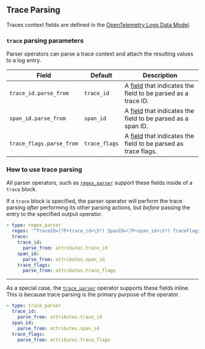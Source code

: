 ## Trace Parsing

Traces context fields are defined in the [OpenTelemetry Logs Data Model](https://github.com/GlancingMind/opentelemetry-specification/blob/main/specification/logs/data-model.md#trace-context-fields).


### `trace` parsing parameters

Parser operators can parse a trace context and attach the resulting values to a log entry.

| Field                    | Default       | Description |
| ---                      | ---           | ---         |
| `trace_id.parse_from`    | `trace_id`    | A [field](../types/field.md) that indicates the field to be parsed as a trace ID. |
| `span_id.parse_from`     | `span_id`     | A [field](../types/field.md) that indicates the field to be parsed as a span ID. |
| `trace_flags.parse_from` | `trace_flags` | A [field](../types/field.md) that indicates the field to be parsed as trace flags. |


### How to use trace parsing

All parser operators, such as [`regex_parser`](../operators/regex_parser.md) support these fields inside of a `trace` block.

If a `trace` block is specified, the parser operator will perform the trace parsing _after_ performing its other parsing actions, but _before_ passing the entry to the specified output operator.

```yaml
- type: regex_parser
  regex: '^TraceID=(?P<trace_id>\S*) SpanID=(?P<span_id>\S*) TraceFlags=(?P<trace_flags>\d*)'
  trace:
    trace_id:
      parse_from: attributes.trace_id
    span_id:
      parse_from: attributes.span_id
    trace_flags:
      parse_from: attributes.trace_flags
```

---

As a special case, the [`trace_parser`](../operators/trace_parser.md) operator supports these fields inline. This is because trace parsing is the primary purpose of the operator.

```yaml
- type: trace_parser
  trace_id:
    parse_from: attributes.trace_id
  span_id:
    parse_from: attributes.span_id
  trace_flags:
    parse_from: attributes.trace_flags
```
